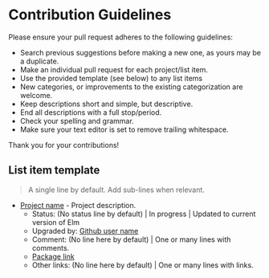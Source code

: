 # Contribution Guidelines

Please ensure your pull request adheres to the following guidelines:

- Search previous suggestions before making a new one, as yours may be a duplicate.
- Make an individual pull request for each project/list item.
- Use the provided template (see below) to any list items
- New categories, or improvements to the existing categorization are welcome.
- Keep descriptions short and simple, but descriptive.
- End all descriptions with a full stop/period.
- Check your spelling and grammar.
- Make sure your text editor is set to remove trailing whitespace.

Thank you for your contributions!


## List item template
> A single line by default. Add sub-lines when relevant.

* [Project name](http://project-url) - Project description.
  * Status: (No status line by default) | In progress | Updated to current version of Elm
  * Upgraded by: [Github user name](http://github-user-url)
  * Comment: (No line here by default) | One or many lines with comments.
  * [Package link](http://package-link)
  * Other links: (No line here by default) | One or many lines with links.
